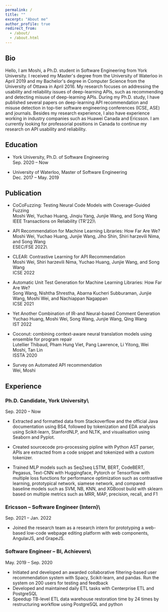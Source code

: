 ```yaml
---
permalink: /
title: ""
excerpt: "About me"
author_profile: true
redirect_from: 
  - /about/
  - /about.html
---
```

## Bio

Hello, I am Moshi, a Ph.D. student in Software Engineering from York University. I received my Master's degree from the University of Waterloo in April 2019 and my Bachelor's degree in Computer Science from the University of Ottawa in April 2016.  My research focuses on addressing the usability and reliability issues of deep-learning APIs, such as recommending and detecting misuse of deep-learning APIs. During my Ph.D. study, I have published several papers on deep-learning API recommendation and misuse detection in top-tier software engineering conferences (ICSE, ASE) and journals. Besides my research experience, I also have experience working in industry companies such as Huawei Canada and Ericsson. I am currently looking for professorial positions in Canada to continue my research on API usability and reliability.


## Education

* York University, Ph.D. of Software Engineering\
  Sep. 2020 – Now

* University of Waterloo, Master of Software Engineering\
  Dec. 2017 – May. 2019

## Publication

* CoCoFuzzing: Testing Neural Code Models with Coverage-Guided Fuzzing\
  Moshi Wei, Yuchao Huang, Jinqiu Yang, Junjie Wang, and Song Wang\
  IEEE Transactions on Reliability (TR'22)\

* API Recommendation for Machine Learning Libraries: How Far Are We?\
  Moshi Wei, Yuchao Huang, Junjie Wang, Jiho Shin, Shiri harzevili Nima, and Song Wang\
  ESEC/FSE 2022\

* CLEAR: Contrastive Learning for API Recommendation\
  Moshi Wei, Shiri harzevili Nima, Yuchao Huang, Junjie Wang, and Song Wang\
  ICSE 2022

* Automatic Unit Test Generation for Machine Learning Libraries: How Far Are We?\
  Song Wang, Nishtha Shrestha, Abarna Kucheri Subburaman, Junjie Wang, Moshi Wei, and Nachiappan Nagappan\
  ICSE 2021

* Yet Another Combination of IR-and Neural-based Comment Generation\
  Yuchao Huang, Moshi Wei, Song Wang, Junjie Wang, Qing Wang\
  IST 2022

* Coconut: combining context-aware neural translation models using ensemble for program repair\
  Lutellier Thibaud, Pham Hung Viet, Pang Lawrence, Li Yitong, Wei Moshi, Tan Lin\
  ISSTA 2020

* Survey on Automated API recommendation\
  Wei, Moshi

## Experience

### Ph.D. Candidate, York University\
Sep. 2020 – Now

* Extracted and formatted data from Stackoverflow and the official Java documentation using BS4, followed  by tokenization and EDA analysis using Scikit-learn, StanfordNLP, and NLTK, and visualisation using Seaborn and Pyplot.

* Created sourcecode pro-processing pipline with Python AST parser, APIs are extracted from a code snippet and tokenized with a custom tokenizer.

* Trained MLP models such as Seq2seq LSTM, BERT, CodeBERT, Pegasus, Text-CNN with Huggingface, Pytorch or Tensorflow with multiple loss functions for performance optimization such as contrastive learning, prototypical network, siamese network, and compared baseline models such as SVM, NB, KNN, and XGBoost build with sklearn based on multiple metrics such as MRR, MAP, precision, recall, and F1

### Ericsson – Software Engineer (Intern)\
Sep. 2021 – Jan. 2022

* Joined the research team as a research intern for prototyping a web-based low-code webpage editing platform with web components, AngularJS, and GrapeJS.

### Software Engineer – BI, Achievers\
May. 2019 – Sep. 2020

* Initiated and developed an awarded collaborative filtering-based user recommendation system with Spacy, Scikit-learn, and pandas. Run the system on 200 users for testing and feedback
* Developed and maintained daily ETL tasks with Centerprise ETL and PostgreSQL
* Speedup TB-level ETL data warehouse restoration time by 24 times by restructuring workflow using PostgreSQL and python
